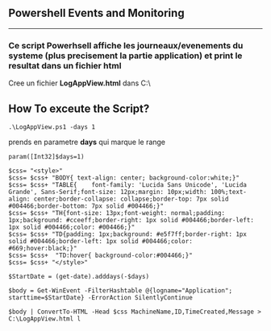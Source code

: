 ## Powershell  Events and Monitoring
------------------------------------------------
### Ce script Powerhsell affiche  les journeaux/evenements du systeme (plus precisement la partie application) et print le resultat dans  un fichier html
Cree un fichier **LogAppView.html** dans C:\

## How To exceute the Script?
```
.\LogAppView.ps1 -days 1

```
prends en parametre  **days** qui marque le range 


```
param([Int32]$days=1)

$css= "<style>"
$css= $css+ "BODY{ text-align: center; background-color:white;}"
$css= $css+ "TABLE{    font-family: 'Lucida Sans Unicode', 'Lucida Grande', Sans-Serif;font-size: 12px;margin: 10px;width: 100%;text-align: center;border-collapse: collapse;border-top: 7px solid #004466;border-bottom: 7px solid #004466;}"
$css= $css+ "TH{font-size: 13px;font-weight: normal;padding: 1px;background: #cceeff;border-right: 1px solid #004466;border-left: 1px solid #004466;color: #004466;}"
$css= $css+ "TD{padding: 1px;background: #e5f7ff;border-right: 1px solid #004466;border-left: 1px solid #004466;color: #669;hover:black;}"
$css= $css+  "TD:hover{ background-color:#004466;}"
$css= $css+ "</style>" 
 
$StartDate = (get-date).adddays(-$days)
 
$body = Get-WinEvent -FilterHashtable @{logname="Application"; starttime=$StartDate} -ErrorAction SilentlyContinue
 
$body | ConvertTo-HTML -Head $css MachineName,ID,TimeCreated,Message > C:\LogAppView.html l
```


